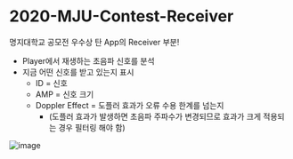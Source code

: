 # 2020-MJU-Contest-Receiver

명지대학교 공모전 우수상 탄 App의 Receiver 부분!
- Player에서 재생하는 초음파 신호를 분석
- 지금 어떤 신호를 받고 있는지 표시
  - ID = 신호
  - AMP = 신호 크기
  - Doppler Effect = 도플러 효과가 오류 수용 한계를 넘는지
    - (도플러 효과가 발생하면 초음파 주파수가 변경되므로 효과가 크게 적용되는 경우 필터링 해야 함)

![image](https://user-images.githubusercontent.com/67571491/132155568-bffccd37-9fc1-4113-a13b-250eb97171d7.png)
